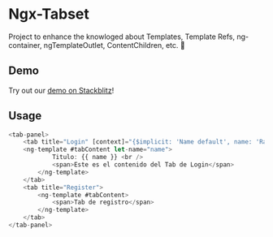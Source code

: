 # Ngx-Tabset

Project to enhance the knowloged about Templates, Template Refs, ng-container, ngTemplateOutlet, ContentChildren, etc. 📝

## Demo

Try out our [demo on Stackblitz](https://stackblitz.com/edit/ngx-tabset)!
  
## Usage

```typescript
<tab-panel>
    <tab title="Login" [context]="{$implicit: 'Name default', name: 'Raymond Coplin'}">
	<ng-template #tabContent let-name="name">
    	    Titulo: {{ name }} <br />
            <span>Este es el contenido del Tab de Login</span>
        </ng-template>
    </tab>
    <tab title="Register">
        <ng-template #tabContent>
            <span>Tab de registro</span>
        </ng-template>
    </tab>
</tab-panel>
